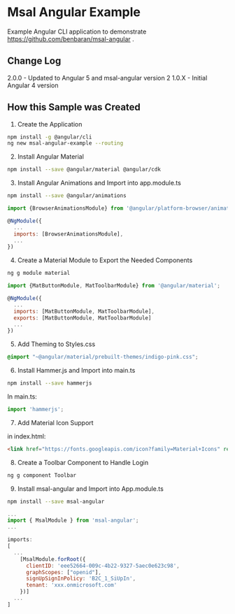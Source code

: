 # Msal Angular Example

Example Angular CLI application to demonstrate https://github.com/benbaran/msal-angular .

## Change Log
2.0.0 - Updated to Angular 5 and msal-angular version 2
1.0.X - Initial Angular 4 version

## How this Sample was Created

1. Create the Application

```sh
npm install -g @angular/cli
ng new msal-angular-example --routing
```

2. Install Angular Material

```sh
npm install --save @angular/material @angular/cdk
```

3. Install Angular Animations and Import into app.module.ts

```sh
npm install --save @angular/animations
```

```js
import {BrowserAnimationsModule} from '@angular/platform-browser/animations';

@NgModule({
  ...
  imports: [BrowserAnimationsModule],
  ...
})
```

4. Create a Material Module to Export the Needed Components

```sh
ng g module material
```

```js
import {MatButtonModule, MatToolbarModule} from '@angular/material';

@NgModule({
  ...
  imports: [MatButtonModule, MatToolbarModule],
  exports: [MatButtonModule, MatToolbarModule]
  ...
})
```

5. Add Theming to Styles.css

```css
@import "~@angular/material/prebuilt-themes/indigo-pink.css";
```

6. Install Hammer.js and Import into main.ts

```sh
npm install --save hammerjs
```

In main.ts:
```js
import 'hammerjs';
```

7. Add Material Icon Support

in index.html:

```html
<link href="https://fonts.googleapis.com/icon?family=Material+Icons" rel="stylesheet">
```

8. Create a Toolbar Component to Handle Login

```sh
ng g component Toolbar
```

9. Install msal-angular and Import into App.module.ts

```sh
npm install --save msal-angular
```

```js
...
import { MsalModule } from 'msal-angular';
...

imports:
[
  ...
    [MsalModule.forRoot({
      clientID: 'eee52664-009c-4b22-9327-5aec0e623c98',
      graphScopes: ["openid"],
      signUpSignInPolicy: 'B2C_1_SiUpIn',
      tenant: 'xxx.onmicrosoft.com'
    })]
  ...
]
```


